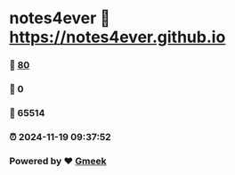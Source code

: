 # notes4ever :link: https://notes4ever.github.io 
### :page_facing_up: [80](https://notes4ever.github.io/tag.html) 
### :speech_balloon: 0 
### :hibiscus: 65514 
### :alarm_clock: 2024-11-19 09:37:52 
### Powered by :heart: [Gmeek](https://github.com/Meekdai/Gmeek)
